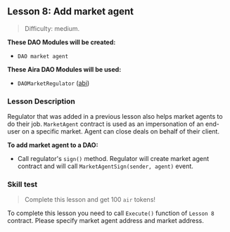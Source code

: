 ## Lesson 8: Add market agent

> Difficulty: medium.

**These DAO Modules will be created:**

- `DAO market agent`

**These Aira DAO Modules will be used:**

- `DAOMarketRegulator` ([abi](https://raw.githubusercontent.com/airalab/core/master/abi/modules/DAOarketRegulator.json))

### Lesson Description 

Regulator that was added in a previous lesson also helps market agents to do their job. `MarketAgent` contract is used as an impersonation of an end-user on a specific market. Agent can close deals on behalf of their client. 

**To add market agent to a DAO:**

- Call regulator's `sign()` method. Regulator will create market agent contract and will call `MarketAgentSign(sender, agent)` event.

### Skill test 

> Complete this lesson and get 100 `air` tokens! 

To complete this lesson you need to call `Execute()` function of `Lesson 8` contract. Please specify market agent address and market address.


